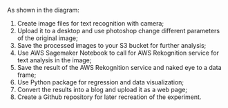 As shown in the diagram:
1. Create image files for text recognition with camera;
2. Upload it to a desktop and use photoshop change different parameters of the original image;
3. Save the processed images to your S3 bucket for further analysis;
4. Use AWS Sagemaker Notebook to call for AWS Rekognition service for text analysis in the image;
5. Save the result of the AWS Rekognition service and naked eye to a data frame;
6. Use Python package for regression and data visualization;
7. Convert the results into a blog and upload it as a web page;
8. Create a Github repository for later recreation of the experiment.
